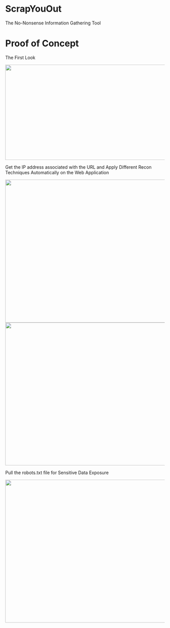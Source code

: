 # ScrapYouOut
The No-Nonsense Information Gathering Tool

<h1>Proof of Concept</h1>
<p>The First Look</p>
<img src="https://user-images.githubusercontent.com/58417506/198714377-a562a49b-c803-404e-ba11-9527feacefd8.png" width="800px" height="300px">
<br>
<p>Get the IP address associated with the URL and Apply Different Recon Techniques Automatically on the Web Application</p>
<img src="https://user-images.githubusercontent.com/58417506/198716931-726cc7a3-8aa0-410a-8261-644d7042a6ce.png" width="800px" height="450px">
<img src="https://user-images.githubusercontent.com/58417506/198717164-17d21162-c755-4b21-83c8-639efdcc41eb.png" width="800px" height="450px">
<br>
<p>Pull the robots.txt file for Sensitive Data Exposure</p>
<img src="https://user-images.githubusercontent.com/58417506/198717742-34d32329-274b-48f4-bca3-0ba7682b3c80.png" width="800px" height="450px">
